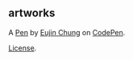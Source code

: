 artworks
--------


A [Pen](https://codepen.io/eujinchung20/pen/dLKPMJ) by [Eujin Chung](https://codepen.io/eujinchung20) on [CodePen](https://codepen.io).

[License](https://codepen.io/eujinchung20/pen/dLKPMJ/license).